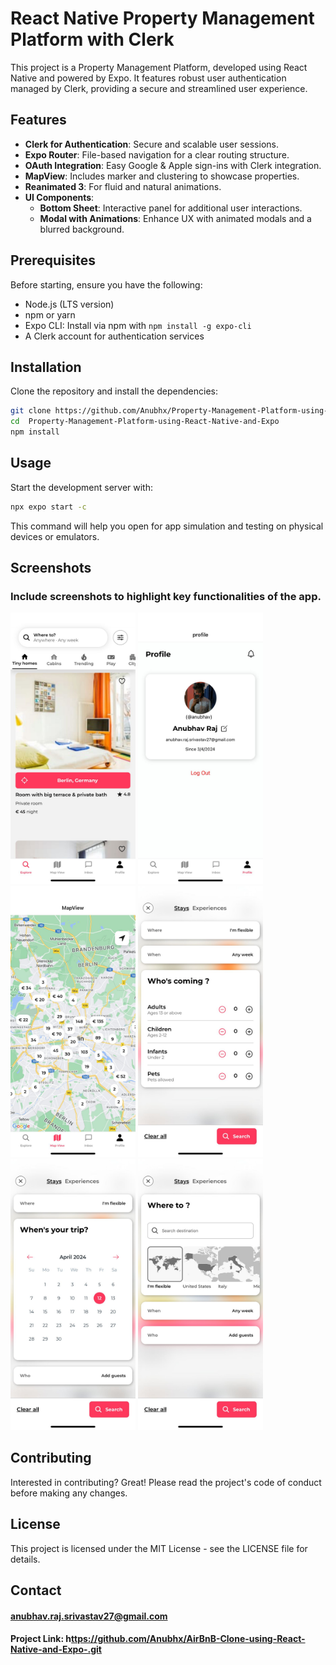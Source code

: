 # React Native Property Management Platform with Clerk

This project is a Property Management Platform, developed using React Native and powered by Expo. It features robust user authentication managed by Clerk, providing a secure and streamlined user experience.

## Features

- **Clerk for Authentication**: Secure and scalable user sessions.
- **Expo Router**: File-based navigation for a clear routing structure.
- **OAuth Integration**: Easy Google & Apple sign-ins with Clerk integration.
- **MapView**: Includes marker and clustering to showcase properties.
- **Reanimated 3**: For fluid and natural animations.
- **UI Components**:
  - **Bottom Sheet**: Interactive panel for additional user interactions.
  - **Modal with Animations**: Enhance UX with animated modals and a blurred background.

## Prerequisites

Before starting, ensure you have the following:
- Node.js (LTS version)
- npm or yarn
- Expo CLI: Install via npm with `npm install -g expo-cli`
- A Clerk account for authentication services

## Installation

Clone the repository and install the dependencies:

```bash
git clone https://github.com/Anubhx/Property-Management-Platform-using-React-Native-and-Expo
cd  Property-Management-Platform-using-React-Native-and-Expo
npm install
``` 

## Usage
Start the development server with:
```bash
npx expo start -c
``` 

This command will help you open for app simulation and testing on physical devices or emulators.


## Screenshots
### Include screenshots to highlight key functionalities of the app.

<img src="screenshots/IMG-20240412-WA0010.jpg" alt="Screenshot of Application" width="200"/> <img src="screenshots/IMG-20240412-WA0011.jpg" alt="Screenshot of Application" width="200"/> <img src="screenshots/IMG-20240412-WA0012.jpg" alt="Screenshot of Application" width="200"/> <img src="screenshots/IMG-20240412-WA0007.jpg" alt="Screenshot of Application" width="200"/> <img src="screenshots/IMG-20240412-WA0008.jpg" alt="Screenshot of Application" width="200"/> <img src="screenshots/IMG-20240412-WA0009.jpg" alt="Screenshot of Application" width="200"/>



## Contributing
Interested in contributing? Great! Please read the project's code of conduct before making any changes.

## License
This project is licensed under the MIT License - see the LICENSE file for details.

## Contact
####  anubhav.raj.srivastav27@gmail.com 

#### Project Link: h[ttps://github.com/Anubhx/AirBnB-Clone-using-React-Native-and-Expo-.git](https://github.com/Anubhx/Property-Management-Platform-using-React-Native-and-Expo.git)
